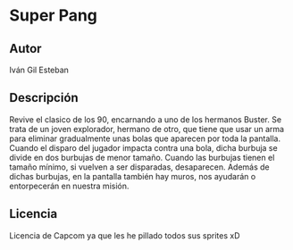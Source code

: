 # Super Pang

Autor
-----
Iván Gil Esteban

Descripción
-----
Revive el clasico de los 90, encarnando a uno de los hermanos Buster. Se trata de un joven explorador, hermano de otro, que tiene que usar un arma para eliminar gradualmente unas bolas que aparecen por toda la pantalla. Cuando el disparo del jugador impacta contra una bola, dicha burbuja se divide en dos burbujas de menor tamaño. Cuando las burbujas tienen el tamaño mínimo, si vuelven a ser disparadas, desaparecen. Además de dichas burbujas, en la pantalla también hay muros, nos ayudarán o entorpecerán en nuestra misión.



Licencia
--------
Licencia de Capcom ya que les he pillado todos sus sprites xD
